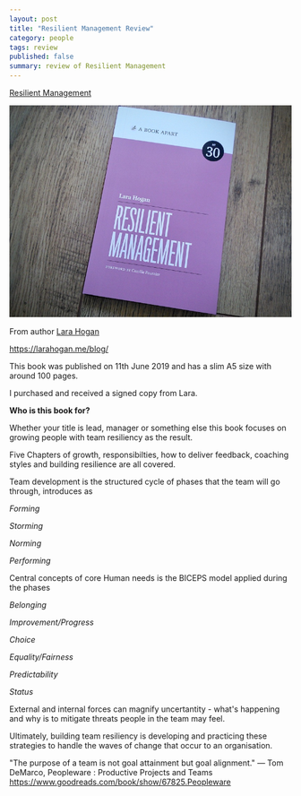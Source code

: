 ```yaml
---
layout: post
title: "Resilient Management Review"
category: people
tags: review
published: false
summary: review of Resilient Management
---
```


[Resilient Management](https://abookapart.com/products/resilient-management/)

![Resilient Management Book](/public/resilient-management.jpg)

From author [Lara Hogan](https://larahogan.me/)
  
https://larahogan.me/blog/
 
This book was published on 11th June 2019 and has a slim A5 size with around 100 pages.

I purchased and received a signed copy from Lara.

**Who is this book for?**

Whether your title is lead, manager or something else this book focuses on growing people with team resiliency as the result.

Five Chapters of growth, responsibilties, how to deliver feedback, coaching styles and building resilience are all covered.
  
Team development is the structured cycle of phases that the team will go through, introduces as
 
*Forming*

*Storming*

*Norming*

*Performing*

Central concepts of core Human needs is the BICEPS model applied during the phases

*Belonging*

*Improvement/Progress*

*Choice*

*Equality/Fairness*

*Predictability*

*Status*

External and internal forces can magnify uncertantity  - what's happening and why is to mitigate threats people in the team may feel.

Ultimately, building team resiliency is developing and practicing these strategies to handle the waves of change that occur to an organisation.

"The purpose of a team is not goal attainment but goal alignment." ― Tom DeMarco, Peopleware : Productive Projects and Teams
https://www.goodreads.com/book/show/67825.Peopleware
